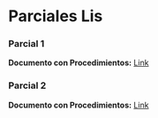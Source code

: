 # Parciales Lis
### Parcial 1
**Documento con Procedimientos:** [Link](https://drive.google.com/file/d/1MM2Gh2oWw_obR_AzdK2pVzP9W_sOksz8/view?usp=sharing)

### Parcial 2
**Documento con Procedimientos:** [Link](https://drive.google.com/file/d/1p4e82xYt16Grdc3W0M5BQ9PYQfBBdhPK/view?usp=sharing)
